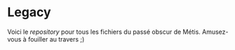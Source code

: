 # Legacy

Voici le _repository_ pour tous les fichiers du passé obscur de Métis. Amusez-vous à fouiller au travers ;)
